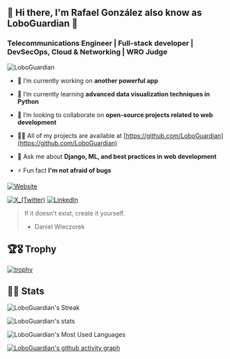  ## 👋 Hi there, I'm Rafael González also know as LoboGuardian 🐺
### Telecommunications Engineer | Full-stack developer | DevSecOps, Cloud & Networking | WRO Judge

<p align="left"> <img src="https://komarev.com/ghpvc/?username=LoboGuardian&label=Profile%20views&Color=101010&style=solid" alt="LoboGuardian" /> </p>

<!-- #### Mobile developer | UI/UX Designer* -->
<!-- #### *AI Specialist | Data Scientist | -->


- 🔭 I’m currently working on **another powerful app**

- 🌱 I’m currently learning **advanced data visualization techniques in Python**

- 👯 I’m looking to collaborate on **open-source projects related to web development**

- 👨‍💻 All of my projects are available at [https://github.com/LoboGuardian](https://github.com/LoboGuardian)

- 💬 Ask me about **Django, ML, and best practices in web development**

- ⚡ Fun fact **I'm not afraid of bugs**

<!-- <p align="center"><a href="#"><img src="#" height="100%" width="100%" /></a></p> -->
[![Website](https://img.shields.io/badge/loboguardian.com-000000?style=for-the-badge&logo=About.me&logoColor=white&labelColor=101010)](https://loboguardian.github.io/)
<!-- [![Instagram](https://img.shields.io/badge/Instagram-E4405F?style=for-the-badge&logo=instagram&logoColor=white)](https://instagram.com/LoboGuardian_) -->
<!-- [![YouTube](https://img.shields.io/badge/html5-%23E34F26.svg?style=for-the-badge&logo=html5&logoColor=white&labelColor=101010)](https://www.youtube.com/@LoboGuardian) -->
[![X_(Twitter)](https://img.shields.io/badge/X_(Twitter)-000000?style=for-the-badge&logo=X&logoColor=white&labelColor=101010)](https://x.com/LoboGuardian_)
[![LinkedIn](https://img.shields.io/badge/linkedin-%230077B5.svg?style=for-the-badge&logo=linkedin&logoColor=white&labelColor=101010)](https://www.linkedin.com/in/gonzalezrbx/)

> If it doesn't exist, create it yourself.
> 
> - Daniel Wieczorek
 

<!-- 
💬 Ask me about Java, Spring, Python, Golang, Javascript, React, AWS, Docker

📄 Know about my experiences https://linkedin.com/in/gonzalezrbx
 -->
## 🏆🎖 Trophy 
[![trophy](https://github-profile-trophy.vercel.app/?username=loboguardian&row=2&column=6)](https://github.com/ryo-ma/github-profile-trophy)

## 🧮📝 Stats 
![LoboGuardian's Streak](https://github-readme-streak-stats.herokuapp.com/?user=loboguardian&theme=react&layout=compact&hide_border=true)

![LoboGuardian's stats](https://github-readme-stats.vercel.app/api?username=loboguardian&count_private=true&show_icons=true&theme=react)

![LoboGuardian's Most Used Languages](https://github-readme-stats.vercel.app/api/top-langs/?username=loboguardian&langs_count=15&theme=react&layout=compact&hide=)

[![LoboGuardian's github activity graph](https://github-readme-activity-graph.vercel.app/graph?username=loboguardian&theme=react)](https://github.com/ashutosh00710/github-readme-activity-graph)
<!-- https://github.com/ashutosh00710/github-readme-activity-graph -->

<!-- ### :zap: Recent Activity -->
<!-- https://github.com/jamesgeorge007/github-activity-readme -->
<!--START_SECTION:activity-->
<!-- 
1. 
2. 
3. 
4. 
5.  -->


<!--END_SECTION:activity-->

<!-- <img src="https://komarev.com/ghpvc/?username=loboguardian&label=Profile%20views&color=0e75b6&style=flat-square" alt="loboguardian profile view count" /></p> -->
